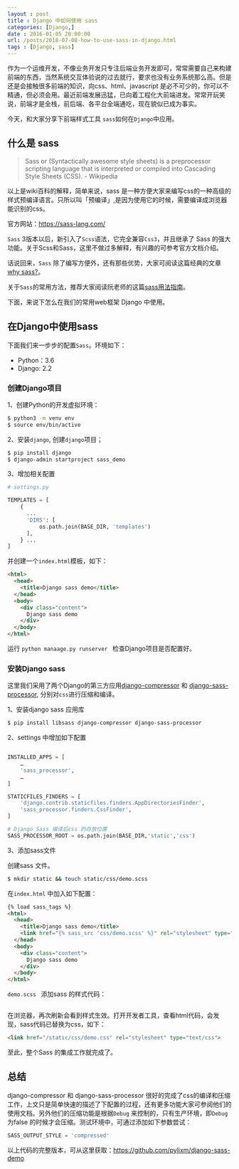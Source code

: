 ```yaml
---
layout : post
title : Django 中如何使用 sass
categories: [Django,] 
date : 2016-01-05 20:00:00
url: /posts/2018-07-08-how-to-use-sass-in-django.html 
tags : [Django, sass]
---
```


作为一个运维开发，不像业务开发只专注后端业务开发即可，常常需要自己来构建前端的东西，当然系统交互体验说的过去就行，要求也没有业务系统那么高。但是还是会接触很多前端的知识，向css、html、javascript 是必不可少的，你可以不精通，但必须会用。最近前端发展迅猛，已向着工程化大前端进发。常常开玩笑说，前端才是全栈，前后端、各平台全端通吃，现在貌似已成为事实。

今天，和大家分享下前端样式工具 `sass`如何在`Django`中应用。

## 什么是 sass 

> Sass or (Syntactically awesome style sheets) is a preprocessor scripting language that is interpreted or compiled into Cascading Style Sheets (CSS). - Wikipedia

以上是wiki百科的解释，简单来说，sass 是一种方便大家来编写css的一种高级的样式预编译语言。只所以叫「预编译」,是因为使用它的时候，需要编译成浏览器能识别的css。

官方网站：https://sass-lang.com/

`Sass` 3版本以后，新引入了`Scss`语法，它完全兼容`Css3`，并且继承了 Sass 的强大功能。关于Scss和Sass，这里不做过多解释，有兴趣的可参考官方文档介绍。

话说回来，`Sass` 除了编写方便外，还有那些优势，大家可阅读这篇经典的文章[why sass?](https://alistapart.com/article/why-sass/#section1)。

关于`Sass`的常用方法，推荐大家阅读阮老师的这篇[sass用法指南](http://www.ruanyifeng.com/blog/2012/06/sass.html)。

下面，来说下怎么在我们的常用web框架 Django 中使用。

## 在Django中使用sass 

下面我们来一步步的配置`Sass`。环境如下：

- Python：3.6 
- Django: 2.2 

### 创建Django项目

1、创建Python的开发虚拟环境：

```bash
$ python3 -m venv env
$ source env/bin/active 
```

2、安装`django`, 创建`django`项目；

```bash
$ pip install django
$ django-admin startproject sass_demo
```

3、增加相关配置

```python
# settings.py 

TEMPLATES = [
    {
      ...
      'DIRS': [
          os.path.join(BASE_DIR, 'templates')
      ],
    } ... 
]
```

并创建一个`index.html`模板，如下：

```html
<html>
  <head>
    <title>Django sass demo</title>
  </head>
  <body>
    <div class="content">
      Django sass demo 
    </div>
  </body>
</html>
```

运行 `python manaage.py runserver ` 检查Django项目是否配置好。

### 安装Django sass 

这里我们采用了两个Django的第三方应用[django-compressor](https://github.com/django-compressor/django-compressor) 和 [django-sass-processor](https://github.com/jrief/django-sass-processor), 分别对`css`进行压缩和编译。

1、安装django sass 应用库

```bash 
$ pip install libsass django-compressor django-sass-processor
```

2、settings 中增加如下配置

```python

INSTALLED_APPS = [
    …
    'sass_processor',
    …
]

STATICFILES_FINDERS = [
    'django.contrib.staticfiles.finders.AppDirectoriesFinder',
    'sass_processor.finders.CssFinder',
]

# Django Sass 编译后css 的存放位置
SASS_PROCESSOR_ROOT = os.path.join(BASE_DIR,'static','css')

```

3、添加sass文件

创建sass 文件。

```bash
$ mkdir static && touch static/css/demo.scss
```

在`index.html` 中加入如下配置：

```html
{% load sass_tags %}
<html>
  <head>
    <title>Django sass demo</title>
    <link href="{% sass_src 'css/demo.scss' %}" rel="stylesheet" type="text/css" />
  </head>
  <body>
    <div class="content">
      Django sass demo 
    </div>
  </body>
</html>
```

`demo.scss ` 添加sass 的样式代码：

```scss

```

在浏览器，再次刷新会看到样式生效。打开开发者工具，查看html代码，会发现，sass代码已替换为css，如下：

```html
<link href="/static/css/demo.css" rel="stylesheet" type="text/css">
```

至此，整个Sass 的集成工作就完成了。

## 总结

django-compressor 和 django-sass-processor 很好的完成了css的编译和压缩工作，上文只是简单快速的描述了下配置的过程，还有更多功能大家可参阅他们的使用文档。另外他们的压缩功能是根据`Debug` 来控制的，只有生产环境，即`Debug`为false 的时候才会压缩。测试环境中，可通过添加如下参数尝试：

```python
SASS_OUTPUT_STYLE = 'compressed'
```

以上代码的完整版本，可从这里获取：https://github.com/pylixm/django-sass-demo